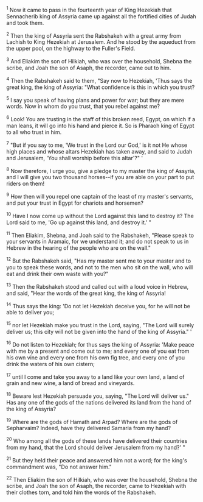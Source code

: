 <sup>1</sup> 
Now it came to pass in the fourteenth year of King Hezekiah that Sennacherib king of Assyria came up against all the fortified cities of Judah and took them. 

<sup>2</sup> 
Then the king of Assyria sent the Rabshakeh with a great army from Lachish to King Hezekiah at Jerusalem. And he stood by the aqueduct from the upper pool, on the highway to the Fuller's Field. 

<sup>3</sup> 
And Eliakim the son of Hilkiah, who was over the household, Shebna the scribe, and Joah the son of Asaph, the recorder, came out to him. 

<sup>4</sup> 
Then the Rabshakeh said to them, "Say now to Hezekiah, 'Thus says the great king, the king of Assyria: "What confidence is this in which you trust? 

<sup>5</sup> 
I say you speak of having plans and power for war; but they are mere words. Now in whom do you trust, that you rebel against me? 

<sup>6</sup> 
Look! You are trusting in the staff of this broken reed, Egypt, on which if a man leans, it will go into his hand and pierce it. So is Pharaoh king of Egypt to all who trust in him. 

<sup>7</sup> 
"But if you say to me, 'We trust in the Lord our God,' is it not He whose high places and whose altars Hezekiah has taken away, and said to Judah and Jerusalem, 'You shall worship before this altar'?" ' 

<sup>8</sup> 
Now therefore, I urge you, give a pledge to my master the king of Assyria, and I will give you two thousand horses--if you are able on your part to put riders on them! 

<sup>9</sup> 
How then will you repel one captain of the least of my master's servants, and put your trust in Egypt for chariots and horsemen? 

<sup>10</sup> 
Have I now come up without the Lord against this land to destroy it? The Lord said to me, 'Go up against this land, and destroy it.' " 

<sup>11</sup> 
Then Eliakim, Shebna, and Joah said to the Rabshakeh, "Please speak to your servants in Aramaic, for we understand it; and do not speak to us in Hebrew in the hearing of the people who are on the wall." 

<sup>12</sup> 
But the Rabshakeh said, "Has my master sent me to your master and to you to speak these words, and not to the men who sit on the wall, who will eat and drink their own waste with you?" 

<sup>13</sup> 
Then the Rabshakeh stood and called out with a loud voice in Hebrew, and said, "Hear the words of the great king, the king of Assyria! 

<sup>14</sup> 
Thus says the king: 'Do not let Hezekiah deceive you, for he will not be able to deliver you; 

<sup>15</sup> 
nor let Hezekiah make you trust in the Lord, saying, "The Lord will surely deliver us; this city will not be given into the hand of the king of Assyria." ' 

<sup>16</sup> 
Do not listen to Hezekiah; for thus says the king of Assyria: 'Make peace with me by a present and come out to me; and every one of you eat from his own vine and every one from his own fig tree, and every one of you drink the waters of his own cistern; 

<sup>17</sup> 
until I come and take you away to a land like your own land, a land of grain and new wine, a land of bread and vineyards. 

<sup>18</sup> 
Beware lest Hezekiah persuade you, saying, "The Lord will deliver us." Has any one of the gods of the nations delivered its land from the hand of the king of Assyria? 

<sup>19</sup> 
Where are the gods of Hamath and Arpad? Where are the gods of Sepharvaim? Indeed, have they delivered Samaria from my hand? 

<sup>20</sup> 
Who among all the gods of these lands have delivered their countries from my hand, that the Lord should deliver Jerusalem from my hand?' " 

<sup>21</sup> 
But they held their peace and answered him not a word; for the king's commandment was, "Do not answer him." 

<sup>22</sup> 
Then Eliakim the son of Hilkiah, who was over the household, Shebna the scribe, and Joah the son of Asaph, the recorder, came to Hezekiah with their clothes torn, and told him the words of the Rabshakeh.